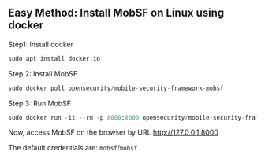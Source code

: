 ## Easy Method: Install MobSF on Linux using docker

Step1: Install docker

```python
sudo apt install docker.io
```

Step 2: Install MobSF

```python
sudo docker pull opensecurity/mobile-security-framework-mobsf
```

Step 3: Run MobSF
```python
sudo docker run -it --rm -p 8000:8000 opensecurity/mobile-security-framework-mobsf:latest
```

Now, access MobSF on the browser by URL http://127.0.0.1:8000 

The default credentials are:
```mobsf```/```mobsf```
